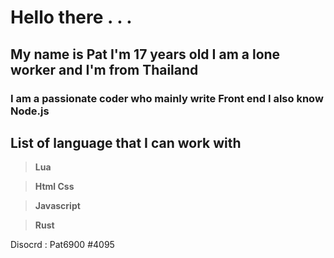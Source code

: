# Hello there . . .
## My name is **Pat** I'm 17 years old I am a **lone worker** and I'm from **Thailand**
### I am a __passionate__ coder who mainly write **Front end** I also know **Node.js**
## **List of language that I can work with**
>**Lua**

>**Html Css**

>**Javascript**

>**Rust**

Disocrd : Pat6900 #4095
